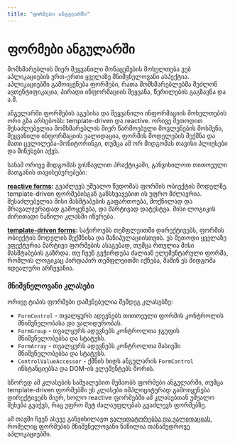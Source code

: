 ```yaml
---
title: "ფორმები ანგულარში"
---
```


# ფორმები ანგულარში

მომხმარებლის მიერ შეყვანილი მონაცემების მოხელთება ვებ აპლიკაციების
ერთ-ერთი ყველაზე მნიშვნელოვანი ასპექტია. აპლიკაციებში გამოიყენება
ფორმები, რათა მომხმარებლებმა შეძლონ ავთენტიფიკაცია, პირადი ინფორმაციის
შეყვანა, წერილების გაგზავნა და ა.შ.

ანგულარში ფორმების აგებისა და შეყვანილი ინფორმაციის მოხელთების ორი
გზა არსებობს: template-driven და reactive. ორივე მეთოდით შესაძლებელია
მომხმარებლის მიერ წარმოებული მოვლენების მოსმენა, შეყვანილი ინფორმაციის
ვალიდაცია, ფორმის მოდელების შექმნა და მათი ცვლილება-მონიტორინგი,
თუმცა ამ ორ მიდგომას თავისი პლიუსები და მინუსები აქვს.

სანამ ორივე მიდგომას ვისწავლით პრაქტიკაში, განვიხილოთ თითოეული მათგანის
თავისებურებები:

**[reactive forms](./reactive.html):**
გვაძლევს უშუალო წვდომას ფორმის ობიექტის მოდელზე.
template-driven ფორმებისგან განსხვავებით ის უფრო მძლავრია. შესაძლებელია
მისი მასშტაბების გაფართოება, მოქნილად და მრავალჯერადად გამოყენება, და
მარტივად დატესტვა. მისი ლოგიკის ძირითადი ნაწილი კლასში იწერება.

**[template-driven forms](./template-driven.html):**
საჭიროებს თემფლეითში დირექტივებს, ფორმის ობიექტის
მოდელის შექმნისა და მანიპულაციისთვის. ეს მეთოდი ყველაზე ეფექტურია მარტივი
ფორმების ასაგებად, თუმცა რთულია მისი მასშტაბების გაზრდა. თუ ჩვენ გვჭირდება
ძალიან ელემენტარული ფორმა, რომლის ლოგიკაც პირდაპირ თემფლეითში იქნება,
მაშინ ეს მიდგომა იდეალური არჩევანია.

### მნიშვნელოვანი კლასები

ორივე ტიპის ფორმები დაშენებულია შემდეგ კლასებზე:

- `FormControl` - თვალყურს ადევნებს თითოეული ფორმის კონტროლის მნიშვნელობასა და ვალიდურობას.
- `FormGroup` - თვალყურს ადევნებს კონტროლთა ჯგუფის მნიშვნელობებსა და სტატუსს.
- `FormArray` - თვალყურს ადევნებს კონტროლთა მასივში მნიშვნელობებსა და სტატუსს.
- `ControlValueAccessor` - ქმნის ხიდს ანგულარის `FormControl` ინსტანციებსა და DOM-ის ელემენტებს შორის.

სწორედ ამ კლასების საშუალებით მუშაობს ფორმები ანგულარში, თუმცა template-driven
ფორმებში ეს კლასები იმპლიციტურად გამოიყენება დირექტივებს მიერ, ხოლო
reactive ფორმებში ამ კლასებთან უშუალო შეხება გვაქვს, რაც უფრო მეტ ძალაუფლებას
გვაძლევს ფორმებზე.

ამ თავში ჩვენ ასევე განვიხილავთ [ვალიდატორებსა და ვალიდაციას](./validation/),
რომელიც ფორმების მნიშვნელოვანი ნაწილია თანამედროვე აპლიკაციებში.
